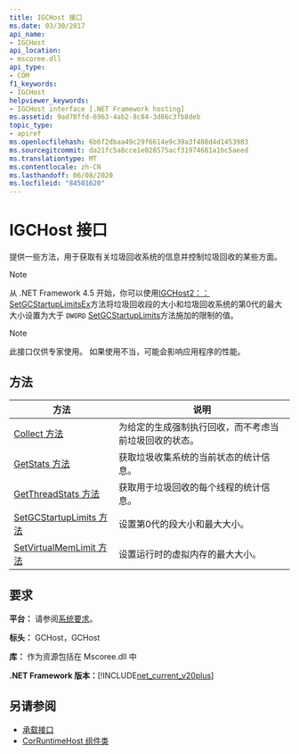 ```yaml
---
title: IGCHost 接口
ms.date: 03/30/2017
api_name:
- IGCHost
api_location:
- mscoree.dll
api_type:
- COM
f1_keywords:
- IGCHost
helpviewer_keywords:
- IGCHost interface [.NET Framework hosting]
ms.assetid: 9ad70ffd-6963-4ab2-8c84-3d86c3fb8deb
topic_type:
- apiref
ms.openlocfilehash: 6b6f2dbaa49c29f6614e9c39a3f408d4d1453983
ms.sourcegitcommit: da21fc5a8cce1e028575acf31974681a1bc5aeed
ms.translationtype: MT
ms.contentlocale: zh-CN
ms.lasthandoff: 06/08/2020
ms.locfileid: "84501620"
---
```

# <a name="igchost-interface"></a>IGCHost 接口
提供一些方法，用于获取有关垃圾回收系统的信息并控制垃圾回收的某些方面。  
  
> [!NOTE]
> 从 .NET Framework 4.5 开始，你可以使用[IGCHost2：： SetGCStartupLimitsEx](igchost2-setgcstartuplimitsex-method.md)方法将垃圾回收段的大小和垃圾回收系统的第0代的最大大小设置为大于 `DWORD` [SetGCStartupLimits](igchost-setgcstartuplimits-method.md)方法施加的限制的值。  
  
> [!NOTE]
> 此接口仅供专家使用。 如果使用不当，可能会影响应用程序的性能。  
  
## <a name="methods"></a>方法  
  
|方法|说明|  
|------------|-----------------|  
|[Collect 方法](igchost-collect-method.md)|为给定的生成强制执行回收，而不考虑当前垃圾回收的状态。|  
|[GetStats 方法](igchost-getstats-method.md)|获取垃圾收集系统的当前状态的统计信息。|  
|[GetThreadStats 方法](igchost-getthreadstats-method.md)|获取用于垃圾回收的每个线程的统计信息。|  
|[SetGCStartupLimits 方法](igchost-setgcstartuplimits-method.md)|设置第0代的段大小和最大大小。|  
|[SetVirtualMemLimit 方法](igchost-setvirtualmemlimit-method.md)|设置运行时的虚拟内存的最大大小。|  
  
## <a name="requirements"></a>要求  
 **平台：** 请参阅[系统要求](../../get-started/system-requirements.md)。  
  
 **标头：** GCHost，GCHost  
  
 **库：** 作为资源包括在 Mscoree.dll 中  
  
 **.NET Framework 版本：**[!INCLUDE[net_current_v20plus](../../../../includes/net-current-v20plus-md.md)]  
  
## <a name="see-also"></a>另请参阅

- [承载接口](hosting-interfaces.md)
- [CorRuntimeHost 组件类](corruntimehost-coclass.md)
